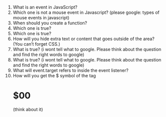 1. What is an event in JavaScript?
2. Which one is not a mouse event in Javascript? (please google: types of mouse events in javascript)
3. When should you create a function?
4. Which one is true?
5. Which one is true?
6. How will you hide extra text or content that goes outside of the area? (You can’t forget CSS.)
7. What is true? (i wont tell what to google. Please think about the question and find the right words to google)
8. What is true? (i wont tell what to google. Please think about the question and find the right words to google)
9. What will event.target refers to inside the event listener?
10. How will you get the $ symbol of the tag <h1 >$00</h1> (think about it)
